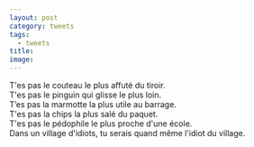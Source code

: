 ```yaml
---
layout: post
category: tweets
tags:
  - tweets
title: 
image:
---
```

T'es pas le couteau le plus affuté du tiroir.  
T'es pas le pinguin qui glisse le plus loin.   
T’es pas la marmotte la plus utile au barrage.  
T'es pas la chips la plus salé du paquet.  
T'es pas le pédophile le plus proche d'une école.  
Dans un village d'idiots, tu serais quand même l'idiot du village.